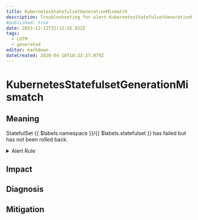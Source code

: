 ```yaml
---
title: KubernetesStatefulsetGenerationMismatch
description: Troubleshooting for alert KubernetesStatefulsetGenerationMismatch
#published: true
date: 2023-12-12T21:12:32.022Z
tags: 
  - LGTM
  - generated
editor: markdown
dateCreated: 2020-04-10T18:32:27.079Z
---
```


# KubernetesStatefulsetGenerationMismatch

## Meaning
[//]: # "Short paragraph that explains what the alert means"
StatefulSet {{ $labels.namespace }}/{{ $labels.statefulset }} has failed but has not been rolled back.

<details>
  <summary>Alert Rule</summary>

{{% rule "kubernetes/kubestate-exporter.yml" "KubernetesStatefulsetGenerationMismatch" %}}

<!-- Rule when generated

```yaml
alert: KubernetesStatefulsetGenerationMismatch
expr: kube_statefulset_status_observed_generation != kube_statefulset_metadata_generation
for: 10m
labels:
    severity: critical
annotations:
    summary: Kubernetes StatefulSet generation mismatch ({{ $labels.namespace }}/{{ $labels.statefulset }})
    description: |-
        StatefulSet {{ $labels.namespace }}/{{ $labels.statefulset }} has failed but has not been rolled back.
          VALUE = {{ $value }}
          LABELS = {{ $labels }}
    runbook: https://github.com/srerun/prometheus-alerts/blob/main/content/runbooks/kubestate-exporter/KubernetesStatefulsetGenerationMismatch.md

```

-->

</details>


## Impact
[//]: # "What could / will happen if the alert is not addressed"



## Diagnosis
[//]: # "Steps to take to identify the cause of the problem"



## Mitigation
[//]: # "The steps necessary to resolve the alert"
